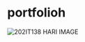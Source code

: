 # portfolioh
![202IT138 HARI IMAGE](https://user-images.githubusercontent.com/109915231/221513368-f19cf250-a996-4341-9bc6-2602fcdcd009.JPG)
